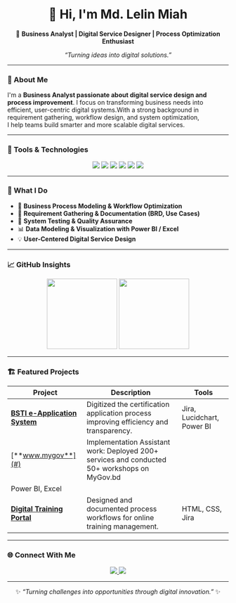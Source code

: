 <h1 align="center">👋 Hi, I'm Md. Lelin Miah</h1>

<p align="center">
  🎯 <b>Business Analyst | Digital Service Designer | Process Optimization Enthusiast</b>  
</p>

<p align="center">
  <i>“Turning ideas into digital solutions.”</i>
</p>

---

### 🧭 About Me
I'm a <b>Business Analyst passionate about digital service design and process improvement</b>. I focus on transforming business needs into efficient, user-centric digital systems.With a strong background in requirement gathering, workflow design, and system optimization,  
I help teams build smarter and more scalable digital services.

---

### 🧰 Tools & Technologies
<p align="center">
  <img src="https://img.shields.io/badge/Jira-0052CC?style=for-the-badge&logo=jira&logoColor=white"/>
  <img src="https://img.shields.io/badge/Power%20BI-F2C811?style=for-the-badge&logo=powerbi&logoColor=black"/>
  <img src="https://img.shields.io/badge/Lucidchart-FF9900?style=for-the-badge&logo=lucidchart&logoColor=white"/>
  <img src="https://img.shields.io/badge/MS%20Excel-217346?style=for-the-badge&logo=microsoft-excel&logoColor=white"/>
  <img src="https://img.shields.io/badge/HTML-E34F26?style=for-the-badge&logo=html5&logoColor=white"/>
  <img src="https://img.shields.io/badge/CSS-1572B6?style=for-the-badge&logo=css3&logoColor=white"/>
</p>

---

### 🚀 What I Do
- 🧠 **Business Process Modeling & Workflow Optimization**  
- 🧾 **Requirement Gathering & Documentation (BRD, Use Cases)**  
- 🧪 **System Testing & Quality Assurance**  
- 📊 **Data Modeling & Visualization with Power BI / Excel**  
- 💡 **User-Centered Digital Service Design**

---

### 📈 GitHub Insights
<p align="center">
  <img src="https://github-readme-stats.vercel.app/api?username=Lelin110&show_icons=true&theme=tokyonight&hide_border=true" height="160px"/>
  <img src="https://github-readme-stats.vercel.app/api/top-langs/?username=Lelin110&layout=compact&theme=tokyonight&hide_border=true" height="160px"/>
</p>

---

### 🏗️ Featured Projects
| Project | Description | Tools |
|----------|--------------|--------|
| [**BSTI e-Application System**](#) | Digitized the certification application process improving efficiency and transparency. | Jira, Lucidchart, Power BI |
| [**www.mygov**](#) | Implementation Assistant work: Deployed 200+ services and conducted 50+ workshops on MyGov.bd
| Power BI, Excel |
| [**Digital Training Portal**](#) | Designed and documented process workflows for online training management. | HTML, CSS, Jira |

---

### 🌐 Connect With Me
<p align="center">
  <a href="https://www.linkedin.com/in/md-lelin-miah/">
    <img src="https://img.shields.io/badge/LinkedIn-Md.%20Lelin%20Miah-blue?style=for-the-badge&logo=linkedin"/>
  </a>
  <a href="https://github.com/Lelin110">
    <img src="https://img.shields.io/badge/GitHub-Lelin110-black?style=for-the-badge&logo=github"/>
  </a>
</p>

---

<p align="center">
  ✨ <i>“Turning challenges into opportunities through digital innovation.”</i> ✨
</p>
